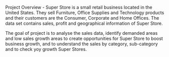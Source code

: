 Project Overview -
Super Store is a small retail business located in the United States. They sell Furniture, Office Supplies and Technology products and their customers are the Consumer, Corporate and Home Offices.
The data set contains sales, profit and geographical information of Super Store.

The goal of project is to analyse the sales data, identify demanded areas and low sales growth areas to create opportunities for Super Store to boost business growth,
and to understand the sales by category, sub-category and to check yoy growth Super Stores.
